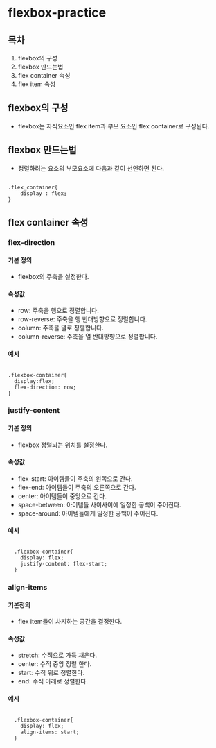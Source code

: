 # flexbox-practice

## 목차

1. flexbox의 구성
2. flexbox 만드는법
3. flex container 속성
4. flex item 속성

## flexbox의 구성

- flexbox는 자식요소인 flex item과 부모 요소인 flex container로 구성된다.

## flexbox 만드는법

- 정렬하려는 요소의 부모요소에 다음과 같이 선언하면 된다.

<pre><code>
.flex_container{
    display : flex; 
}
</code></pre>

## flex container 속성

### flex-direction

#### 기본 정의

- flexbox의 주축을 설정한다.

#### 속성값

- row: 주축을 행으로 정렬합니다.
- row-reverse: 주축을 행 반대방향으로 정렬합니다.
- column: 주축을 열로 정렬합니다.
- column-reverse: 주축을 열 반대방향으로 정렬합니다.

#### 예시

<pre><code>
.flexbox-container{
  display:flex;
  flex-direction: row; 
}
</code></pre>

### justify-content

#### 기본 정의

- flexbox 정렬되는 위치를 설정한다.

#### 속성값

- flex-start: 아이템들이 주축의 왼쪽으로 간다.
- flex-end: 아이템들이 주축의 오른쪽으로 간다.
- center: 아이템들이 중앙으로 간다.
- space-between: 아이템들 사이사이에 일정한 공백이 주어진다.
- space-around: 아이템들에게 일정한 공백이 주어진다.

#### 예시

<pre><code>
  .flexbox-container{
    display: flex;
    justify-content: flex-start;
  }
</code></pre>

### align-items

#### 기본정의

- flex item들이 차지하는 공간을 결정한다.

#### 속성값

- stretch: 수직으로 가득 채운다.
- center: 수직 중앙 정렬 한다.
- start: 수직 위로 정렬한다.
- end: 수직 아래로 정렬한다.

#### 예시

<pre><code>
  .flexbox-container{
    display: flex;
    align-items: start;
  }
</code></pre>
